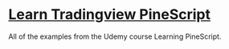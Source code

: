 # [Learn Tradingview PineScript](https://www.udemy.com/gift/learn-tradingview-pine-script-programming-from-scratch/)

All of the examples from the Udemy course Learning PineScript.
